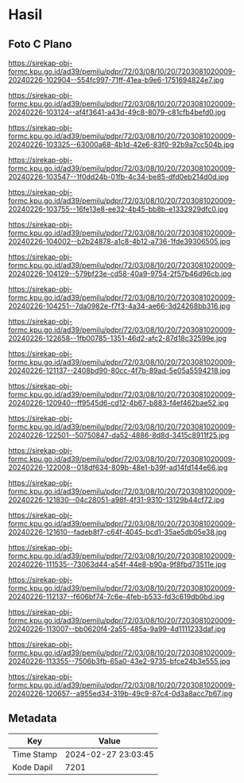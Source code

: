 # Hasil

## Foto C Plano

https://sirekap-obj-formc.kpu.go.id/ad39/pemilu/pdpr/72/03/08/10/20/7203081020009-20240226-102904--554fc997-71ff-41ea-b9e6-1751694824e7.jpg

https://sirekap-obj-formc.kpu.go.id/ad39/pemilu/pdpr/72/03/08/10/20/7203081020009-20240226-103124--af4f3641-a43d-49c8-8079-c81cfb4befd0.jpg

https://sirekap-obj-formc.kpu.go.id/ad39/pemilu/pdpr/72/03/08/10/20/7203081020009-20240226-103325--63000a68-4b1d-42e6-83f0-92b9a7cc504b.jpg

https://sirekap-obj-formc.kpu.go.id/ad39/pemilu/pdpr/72/03/08/10/20/7203081020009-20240226-103547--1f0dd24b-01fb-4c34-be85-dfd0eb214d0d.jpg

https://sirekap-obj-formc.kpu.go.id/ad39/pemilu/pdpr/72/03/08/10/20/7203081020009-20240226-103755--16fe13e8-ee32-4b45-bb8b-e1332929dfc0.jpg

https://sirekap-obj-formc.kpu.go.id/ad39/pemilu/pdpr/72/03/08/10/20/7203081020009-20240226-104002--b2b24878-a1c8-4b12-a736-1fde39306505.jpg

https://sirekap-obj-formc.kpu.go.id/ad39/pemilu/pdpr/72/03/08/10/20/7203081020009-20240226-104129--579bf23e-cd58-40a9-9754-2f57b46d96cb.jpg

https://sirekap-obj-formc.kpu.go.id/ad39/pemilu/pdpr/72/03/08/10/20/7203081020009-20240226-104251--7da0982e-f7f3-4a34-ae66-3d24268bb316.jpg

https://sirekap-obj-formc.kpu.go.id/ad39/pemilu/pdpr/72/03/08/10/20/7203081020009-20240226-122658--1fb00785-1351-46d2-afc2-87d18c32599e.jpg

https://sirekap-obj-formc.kpu.go.id/ad39/pemilu/pdpr/72/03/08/10/20/7203081020009-20240226-121137--2408bd90-80cc-4f7b-89ad-5e05a5594218.jpg

https://sirekap-obj-formc.kpu.go.id/ad39/pemilu/pdpr/72/03/08/10/20/7203081020009-20240226-120940--ff9545d6-cd12-4b67-b883-f4ef462bae52.jpg

https://sirekap-obj-formc.kpu.go.id/ad39/pemilu/pdpr/72/03/08/10/20/7203081020009-20240226-122501--50750847-da52-4886-8d8d-3415c8911f25.jpg

https://sirekap-obj-formc.kpu.go.id/ad39/pemilu/pdpr/72/03/08/10/20/7203081020009-20240226-122008--018df634-809b-48e1-b39f-ad14fd144e66.jpg

https://sirekap-obj-formc.kpu.go.id/ad39/pemilu/pdpr/72/03/08/10/20/7203081020009-20240226-121830--04c28051-a98f-4f31-9310-13129b44cf72.jpg

https://sirekap-obj-formc.kpu.go.id/ad39/pemilu/pdpr/72/03/08/10/20/7203081020009-20240226-121610--fadeb8f7-c64f-4045-bcd1-35ae5db05e38.jpg

https://sirekap-obj-formc.kpu.go.id/ad39/pemilu/pdpr/72/03/08/10/20/7203081020009-20240226-111535--73063d44-a54f-44e8-b90a-9f8fbd73511e.jpg

https://sirekap-obj-formc.kpu.go.id/ad39/pemilu/pdpr/72/03/08/10/20/7203081020009-20240226-112137--f606bf74-7c6e-4feb-b533-fd3c619db0bd.jpg

https://sirekap-obj-formc.kpu.go.id/ad39/pemilu/pdpr/72/03/08/10/20/7203081020009-20240226-113007--bb0620f4-2a55-485a-9a99-4d1111233daf.jpg

https://sirekap-obj-formc.kpu.go.id/ad39/pemilu/pdpr/72/03/08/10/20/7203081020009-20240226-113355--7506b3fb-65a0-43e2-9735-bfce24b3e555.jpg

https://sirekap-obj-formc.kpu.go.id/ad39/pemilu/pdpr/72/03/08/10/20/7203081020009-20240226-120657--a955ed34-319b-49c9-87c4-0d3a8acc7b67.jpg


## Metadata

| Key        | Value               |
| ---------- | ------------------- |
| Time Stamp | 2024-02-27 23:03:45 |
| Kode Dapil | 7201                |



